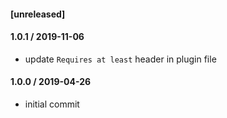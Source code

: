 #### [unreleased]

#### 1.0.1 / 2019-11-06
* update `Requires at least` header in plugin file

#### 1.0.0 / 2019-04-26
* initial commit
